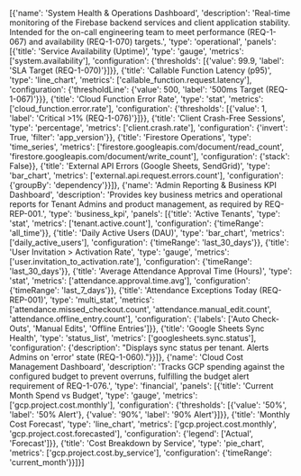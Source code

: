 [{'name': 'System Health & Operations Dashboard', 'description': 'Real-time monitoring of the Firebase backend services and client application stability. Intended for the on-call engineering team to meet performance (REQ-1-067) and availability (REQ-1-070) targets.', 'type': 'operational', 'panels': [{'title': 'Service Availability (Uptime)', 'type': 'gauge', 'metrics': ['system.availability'], 'configuration': {'thresholds': [{'value': 99.9, 'label': 'SLA Target (REQ-1-070)'}]}}, {'title': 'Callable Function Latency (p95)', 'type': 'line_chart', 'metrics': ['callable_function.request.latency'], 'configuration': {'thresholdLine': {'value': 500, 'label': '500ms Target (REQ-1-067)'}}}, {'title': 'Cloud Function Error Rate', 'type': 'stat', 'metrics': ['cloud_function.error.rate'], 'configuration': {'thresholds': [{'value': 1, 'label': 'Critical >1% (REQ-1-076)'}]}}, {'title': 'Client Crash-Free Sessions', 'type': 'percentage', 'metrics': ['client.crash.rate'], 'configuration': {'invert': True, 'filter': 'app_version'}}, {'title': 'Firestore Operations', 'type': 'time_series', 'metrics': ['firestore.googleapis.com/document/read_count', 'firestore.googleapis.com/document/write_count'], 'configuration': {'stack': False}}, {'title': 'External API Errors (Google Sheets, SendGrid)', 'type': 'bar_chart', 'metrics': ['external.api.request.errors.count'], 'configuration': {'groupBy': 'dependency'}}]}, {'name': 'Admin Reporting & Business KPI Dashboard', 'description': 'Provides key business metrics and operational reports for Tenant Admins and product management, as required by REQ-REP-001.', 'type': 'business_kpi', 'panels': [{'title': 'Active Tenants', 'type': 'stat', 'metrics': ['tenant.active.count'], 'configuration': {'timeRange': 'all_time'}}, {'title': 'Daily Active Users (DAU)', 'type': 'bar_chart', 'metrics': ['daily_active_users'], 'configuration': {'timeRange': 'last_30_days'}}, {'title': 'User Invitation > Activation Rate', 'type': 'gauge', 'metrics': ['user.invitation_to_activation.rate'], 'configuration': {'timeRange': 'last_30_days'}}, {'title': 'Average Attendance Approval Time (Hours)', 'type': 'stat', 'metrics': ['attendance.approval.time.avg'], 'configuration': {'timeRange': 'last_7_days'}}, {'title': 'Attendance Exceptions Today (REQ-REP-001)', 'type': 'multi_stat', 'metrics': ['attendance.missed_checkout.count', 'attendance.manual_edit.count', 'attendance.offline_entry.count'], 'configuration': {'labels': ['Auto Check-Outs', 'Manual Edits', 'Offline Entries']}}, {'title': 'Google Sheets Sync Health', 'type': 'status_list', 'metrics': ['googlesheets.sync.status'], 'configuration': {'description': "Displays sync status per tenant. Alerts Admins on 'error' state (REQ-1-060)."}}]}, {'name': 'Cloud Cost Management Dashboard', 'description': 'Tracks GCP spending against the configured budget to prevent overruns, fulfilling the budget alert requirement of REQ-1-076.', 'type': 'financial', 'panels': [{'title': 'Current Month Spend vs Budget', 'type': 'gauge', 'metrics': ['gcp.project.cost.monthly'], 'configuration': {'thresholds': [{'value': '50%', 'label': '50% Alert'}, {'value': '90%', 'label': '90% Alert'}]}}, {'title': 'Monthly Cost Forecast', 'type': 'line_chart', 'metrics': ['gcp.project.cost.monthly', 'gcp.project.cost.forecasted'], 'configuration': {'legend': ['Actual', 'Forecast']}}, {'title': 'Cost Breakdown by Service', 'type': 'pie_chart', 'metrics': ['gcp.project.cost.by_service'], 'configuration': {'timeRange': 'current_month'}}]}]

